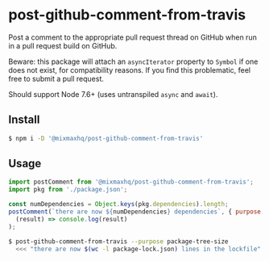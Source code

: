 # post-github-comment-from-travis

Post a comment to the appropriate pull request thread on GitHub when run in a pull request build on
GitHub.

Beware: this package will attach an `asyncIterator` property to `Symbol` if one does not exist, for
compatibility reasons. If you find this problematic, feel free to submit a pull request.

Should support Node 7.6+ (uses untranspiled `async` and `await`).

## Install

```sh
$ npm i -D '@mixmaxhq/post-github-comment-from-travis'
```

## Usage

```js
import postComment from '@mixmaxhq/post-github-comment-from-travis';
import pkg from './package.json';

const numDependencies = Object.keys(pkg.dependencies).length;
postComment(`there are now ${numDependencies} dependencies`, { purpose: 'dependency-count' }).then(
  (result) => console.log(result)
);
```

```sh
$ post-github-comment-from-travis --purpose package-tree-size
  <<< "there are now $(wc -l package-lock.json) lines in the lockfile"
```
